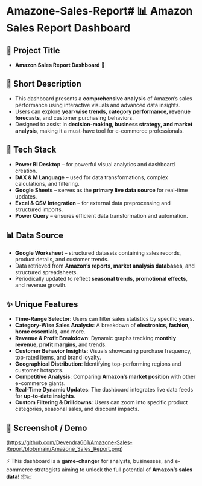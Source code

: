 # Amazone-Sales-Report# 📊 Amazon Sales Report Dashboard

## 📌 Project Title
- **Amazon Sales Report Dashboard** 🚀

## 📝 Short Description
- This dashboard presents a **comprehensive analysis** of Amazon’s sales performance using interactive visuals and advanced data insights.
- Users can explore **year-wise trends, category performance, revenue forecasts**, and customer purchasing behaviors.
- Designed to assist in **decision-making, business strategy, and market analysis**, making it a must-have tool for e-commerce professionals.

## 🔧 Tech Stack
- **Power BI Desktop** – for powerful visual analytics and dashboard creation.
- **DAX & M Language** – used for data transformations, complex calculations, and filtering.
- **Google Sheets** – serves as the **primary live data source** for real-time updates.
- **Excel & CSV Integration** – for external data preprocessing and structured imports.
- **Power Query** – ensures efficient data transformation and automation.

## 📊 Data Source
- **Google Worksheet** – structured datasets containing sales records, product details, and customer trends.
- Data retrieved from **Amazon’s reports, market analysis databases**, and structured spreadsheets.
- Periodically updated to reflect **seasonal trends, promotional effects**, and revenue growth.

## ✨ Unique Features
- **Time-Range Selector**: Users can filter sales statistics by specific years.
- **Category-Wise Sales Analysis**: A breakdown of **electronics, fashion, home essentials**, and more.
- **Revenue & Profit Breakdown**: Dynamic graphs tracking **monthly revenue, profit margins**, and trends.
- **Customer Behavior Insights**: Visuals showcasing purchase frequency, top-rated items, and brand loyalty.
- **Geographical Distribution**: Identifying top-performing regions and customer hotspots.
- **Competitive Analysis**: Comparing **Amazon’s market position** with other e-commerce giants.
- **Real-Time Dynamic Updates**: The dashboard integrates live data feeds for **up-to-date insights**.
- **Custom Filtering & Drilldowns**: Users can zoom into specific product categories, seasonal sales, and discount impacts.

## 💎 Screenshot / Demo
(https://github.com/Devendra661/Amazone-Sales-Report/blob/main/Amazone_Sales_Report.png)


⚡ This dashboard is a **game-changer** for analysts, businesses, and e-commerce strategists aiming to unlock the full potential of **Amazon’s sales data**! 📦📈
